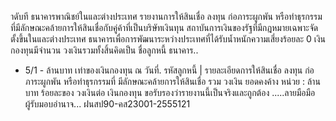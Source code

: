 าดับที
ธนาคารพาณิชย์ในและต่างประเทศ
รายงานการให้สินเชื่อ ลงทุน ก่อภาระผูกพัน หรือทำธุรกรรมที่มีลักษณะคล้ายการให้สินเชื่อกับคู่ค้าที่เป็นบริษัทเงินทุน
สถาบันการเงินของรัฐที่มีกฎหมายเฉพาะจัดตั้งขึ้นในและต่างประเทศ ธนาคารเพื่อการพัฒนาระหว่างประเทศที่ได้รับน้ำหนักความเสี่ยงร้อยละ 0
เงินกองทุนมีจํานวน
วงเงินรวมทั้งสิ้นคิดเป็น
ชื่อลูกหนี้
ธนาคาร..
- 5/1 -
ล้านบาท
เท่าของเงินกองทุน
ณ วันที่.
รหัสลูกหนี้ | รายละเอียดการให้สินเชื่อ ลงทุน
ก่อภาระผูกพัน หรือทำธุรกรรมที่
มีลักษณะคล้ายการให้สินเชื่อ
รวม
วงเงิน
ยอดคงค้าง
หน่วย : ล้านบาท
ร้อยละของ
วงเงินต่อ
เงินกองทุน
ขอรับรองว่ารายงานนี้เป็นจริงและถูกต้อง
.....ลายมือมือผู้รับมอบอำนาจ...
ฝนสป90-คส23001-2555121
